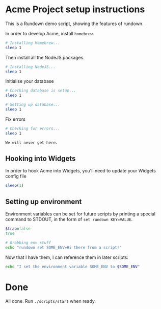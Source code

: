 # Acme Project setup instructions

This is a Rundown demo script, showing the features of rundown.

In order to develop Acme, install `homebrew`.

``` bash named display
# Installing Homebrew...
sleep 1
```

Then install all the NodeJS packages.

``` bash named display
# Installing NodeJS...
sleep 1
```

Initialise your database

``` bash named display
# Checking database is setup...
sleep 1
```

``` bash named display
# Setting up database...
sleep 1
```

Fix errors

``` bash named skip_on_success display
# Checking for errors...
sleep 1
```

``` bash
We will never get here.
```

## Hooking into Widgets

In order to hook Acme into Widgets, you'll need to update your Widgets config file

``` ruby rundown
sleep(1)
```

## Setting up environment

Environment variables can be set for future scripts by printing a special command to STDOUT, in the form of `set rundown KEY=VALUE`.

``` ruby rundown
$trap=false
true
```

``` bash named capture_env
# Grabbing env stuff
echo "rundown set SOME_ENV=Hi there from a script!"
```

Now that I have them, I can reference them in later scripts:


``` bash reveal nospin
echo "I set the environment variable SOME_ENV to $SOME_ENV"
```


# Done

All done. Run `./scripts/start` when ready.